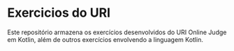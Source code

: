 # Exercicios do URI

Este repositório armazena os exercícios desenvolvidos do URI Online Judge em Kotlin, além de outros exercícios envolvendo a linguagem Kotlin.
